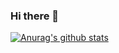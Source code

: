 ### Hi there 👋
[![Anurag's github stats](https://github-readme-stats.vercel.app/api?username=mqjinwon)](https://github.com/mqjinwon/github-readme-stats)
<!--
**mqjinwon/mqjinwon** is a ✨ _special_ ✨ repository because its `README.md` (this file) appears on your GitHub profile.

Here are some ideas to get you started:

- 🔭 I’m currently working on ...
- 🌱 I’m currently learning ...
- 👯 I’m looking to collaborate on ...
- 🤔 I’m looking for help with ...
- 💬 Ask me about ...
- 📫 How to reach me: ...
- 😄 Pronouns: ...
- ⚡ Fun fact: ...
-->
